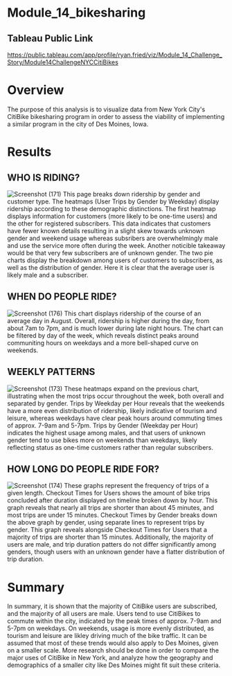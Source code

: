 # Module_14_bikesharing

## Tableau Public Link 
https://public.tableau.com/app/profile/ryan.fried/viz/Module_14_Challenge_Story/Module14ChallengeNYCCitiBikes

# Overview
The purpose of this analysis is to visualize data from New York City's CitiBike bikesharing program in order to assess the viability of implementing a similar program in the city of Des Moines, Iowa.

# Results
## WHO IS RIDING?
![Screenshot (171)](https://user-images.githubusercontent.com/91569387/149682374-3ed8da5d-17c7-4ddb-afe0-0066a2e4b002.png)
This page breaks down ridership by gender and customer type. The heatmaps (User Trips by Gender by Weekday) display ridership according to these demographic distinctions. The first heatmap displays information for customers (more likely to be one-time users) and the other for registered subscribers. This data indicates that customers have fewer known details resulting in a slight skew towards unknown gender and weekend usage whereas subsribers are overwhelmingly male and use the service more often during the week. Another noticible takeaway would be that very few subscribers are of unknown gender. The two pie charts display the breakdown among users of customers to subscribers, as well as the distribution of gender. Here it is clear that the average user is likely male and a subscriber.

## WHEN DO PEOPLE RIDE?
![Screenshot (176)](https://user-images.githubusercontent.com/91569387/149705058-8ea17272-0d79-4a37-9c81-a865c78ce327.png)
This chart displays ridership of the course of an average day in August. Overall, ridership is higher during the day, from about 7am to 7pm, and is much lower during late night hours. The chart can be filtered by day of the week, which reveals distinct peaks around communiting hours on weekdays and a more bell-shaped curve on weekends.

## WEEKLY PATTERNS
![Screenshot (173)](https://user-images.githubusercontent.com/91569387/149682385-802a53ed-0e35-4a4d-aeae-75cd98c76994.png)
These heatmaps expand on the previous chart, illustrating when the most trips occur throughout the week, both overall and separated by gender. Trips by Weekday per Hour reveals that the weekends have a more even distribution of ridership, likely indicative of tourism and leisure, whereas weekdays have clear peak hours around commuting times of approx. 7-9am and 5-7pm. Trips by Gender (Weekday per Hour) indicates the highest usage among males, and that users of unknown gender tend to use bikes more on weekends than weekdays, likely reflecting status as one-time customers rather than regular subscribers.

## HOW LONG DO PEOPLE RIDE FOR?
![Screenshot (174)](https://user-images.githubusercontent.com/91569387/149682389-9706880b-63fc-4645-9bcc-ba5ae9a01fb9.png)
These graphs represent the frequency of trips of a given length. Checkout Times for Users shows the amount of bike trips concluded after duration displayed on timeline broken down by hour. This graph reveals that nearly all trips are shorter than about 45 minutes, and most trips are under 15 minutes. Checkout Times by Gender breaks down the above graph by gender, using separate lines to represent trips by gender. This graph reveals alongside Checkout Times for Users that a majority of trips are shorter than 15 minutes. Additionally, the majority of users are male, and trip duration patters do not differ significantly among genders, though users with an unknown gender have a flatter distribution of trip duration.

# Summary
In summary, it is shown that the majority of CitiBike users are subscribed, and the majority of all users are male. Users tend to use CitiBikes to commute within the city, indicated by the peak times of approx. 7-9am and 5-7pm on weekdays. On weekends, usage is more evenly distributed, as tourism and leisure are likley driving much of the bike traffic. It can be assumed that most of these trends would also apply to Des Moines, given on a smaller scale. More research should be done in order to compare the major uses of CitiBike in New York, and analyze how the geography and demographics of a smaller city like Des Moines might fit suit these criteria.
